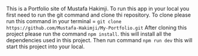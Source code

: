 This is a Portfolio site of Mustafa Hakimji.
To run this app in your local you first need to run the git command and clone thi repository.
To clone please run this command in your terminal = `git clone https://github.com/Mustafa-Hakimji/My-Portfolio.git`
After cloning this project please run the command `npm install`. this will install all the dependencies used in this project.
Then run command `npm run dev` this will start this project into your local.
